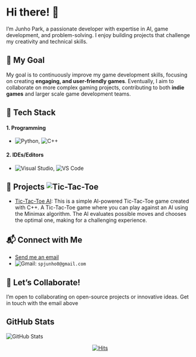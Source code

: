# Hi there! 👋
I’m Junho Park, a passionate developer with expertise in AI, game development, and problem-solving. I enjoy building projects that challenge my creativity and technical skills. 

## 🎯 My Goal
My goal is to continuously improve my game development skills, focusing on creating **engaging, and user-friendly games**. Eventually, I aim to collaborate on more complex gaming projects, contributing to both **indie games** and larger scale game development teams.


## 🚀 Tech Stack
#### 1. Programming
- ![Python](https://img.shields.io/badge/-Python-3776AB?logo=python&logoColor=white), ![C++](https://img.shields.io/badge/-C%2B%2B-00599C?logo=c%2B%2B&logoColor=white)

#### 2. IDEs/Editors
- ![Visual Studio](https://img.shields.io/badge/-Visual%20Studio-5C2D91?logo=visualstudio&logoColor=white), ![VS Code](https://img.shields.io/badge/-VS%20Code-0078D7?logo=visualstudiocode&logoColor=white)

## 🧩 Projects ![Tic-Tac-Toe](https://img.shields.io/badge/Tic--Tac--Toe-Game-blue?logo=github&logoColor=white)
- [Tic-Tac-Toe AI](https://github.com/fcburf/Tic-Tac-Toe): This is a simple AI-powered Tic-Tac-Toe game created with C++. A Tic-Tac-Toe game where you can play against an AI using the Minimax algorithm. The AI evaluates possible moves and chooses the optimal one, making for a challenging experience.

## 📬 Connect with Me
- [Send me an email](https://mail.google.com/mail/?view=cm&fs=1&to=spjunho0@gmail.com&su=Your%20Subject&body=Your%20Message)
- ![Gmail](https://img.shields.io/badge/-Gmail-red?logo=gmail&logoColor=white): `spjunho0@gmail.com`

## 💬 Let’s Collaborate!
I’m open to collaborating on open-source projects or innovative ideas. Get in touch with the email above



## GitHub Stats  
![GitHub Stats](https://github-readme-stats.vercel.app/api?username=yourusername&show_icons=true&theme=radical)



<div align=center>

[![Hits](https://hits.seeyoufarm.com/api/count/incr/badge.svg?url=https%3A%2F%2Fgithub.com%2Ffcburf%2Ffcburf&count_bg=%2379C83D&title_bg=%23555555&icon=&icon_color=%23F83939&title=hits&edge_flat=false)](https://hits.seeyoufarm.com)

</div>


